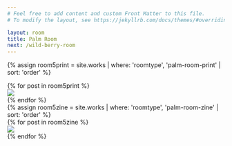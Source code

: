 ```yaml
---
# Feel free to add content and custom Front Matter to this file.
# To modify the layout, see https://jekyllrb.com/docs/themes/#overriding-theme-defaults

layout: room
title: Palm Room
next: /wild-berry-room
---
```


<div id="room5prints"></div>


{% assign room5print = site.works | where: 'roomtype', 'palm-room-print' | sort: 'order' %}

<div class="prints room5 flex-row space-around aligncenter">
  {% for post in room5print %}
  <div class="print product hvr-hang {{post.imgsize}}">
  	 <a href="{{site.baseurl}}{{post.url}}"><img src="{{site.baseurl}}/img/products/{{post.img1}}"></a>
</div>
  {% endfor %}
</div>

<div id="room5zines" class="full-width">
	{% assign room5zine = site.works | where: 'roomtype', 'palm-room-zine' | sort: 'order' %}

<div class="zines room5 flex-row space-around aligncenter">
  {% for post in room5zine %}
   <div class="zine product hvr-bob {{post.imgsize}}">
  	 <a href="{{site.baseurl}}{{post.url}}"><img src="{{site.baseurl}}/img/products/{{post.img1}}"></a>
</div>
  {% endfor %}
</div>
</div>


